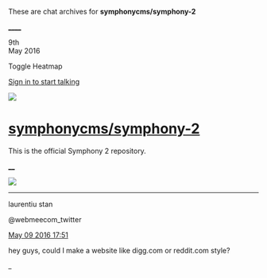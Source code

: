 These are chat archives for **symphonycms/symphony-2**

[__](/symphonycms/symphony-2/archives/2016/05/10)[__](/symphonycms/symphony-2/archives/2016/05/08)

9th  
May 2016

Toggle Heatmap

[Sign in to start talking](/login?action=login&button=archive-login)

![](https://avatars-02.gitter.im/group/iv/3/57542c45c43b8c601977197e?s=48)

#  [symphonycms/symphony-2](/symphonycms/symphony-2)

This is the official Symphony 2 repository.

[ __](/orgs/symphonycms/rooms "More symphonycms rooms")

![](https://pbs.twimg.com/profile_images/713751512166608897/xq2b1Hpa_bigger.jpg)

____

laurentiu stan

@webmeecom_twitter

[May 09 2016
17:51](https://gitter.im/symphonycms/symphony-2?at=5730ce0ff9a53a60793d1bc7)

hey guys, could I make a website like digg.com or reddit.com style?

_

